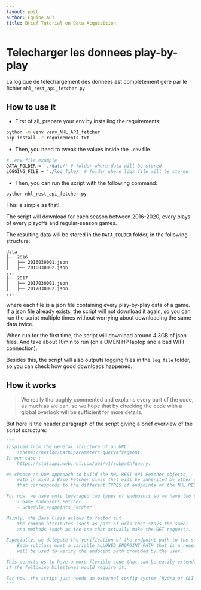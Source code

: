 ```yaml
---
layout: post
author: Equipe A07
title: Brief Tutorial on Data Acquisition
---
```

# Telecharger les donnees play-by-play

La logique de telechargement des donnees est completement gere par le fichier `nhl_rest_api_fetcher.py`

## How to use it

* First of all, prepare your env by installing the requirements:

```bash
python -m venv venv_NHL_API_fetcher
pip install -r requirements.txt
```

* Then, you need to tweak the values inside the `.env` file.

```bash
# .env file example
DATA_FOLDER = './data/' # folder where data will be stored
LOGGING_FILE = './log_file/' # folder where logs file will be stored
```

* Then, you can run the script with the following command:

```bash
python nhl_rest_api_fetcher.py
```

This is simple as that!

The script will download for each season between 2016-2020, every plays of every playoffs and regular-season games.

The resulting data will be stored in the `DATA_FOLDER` folder, in the following structure:

```
data
├── 2016
│   ├── 2016030001.json
│   ├── 2016030002.json
...
├── 2017
│   ├── 2017030001.json
│   ├── 2017030002.json
...

```

where each file is a json file containing every play-by-play data of a game.
If a json file already exists, the script will not download it again, so you can run the script multiple times without worrying about downloading the same data twice.

When run for the first time, the script will download around 4.3GB of json files.
And take about 10min to run (on a OMEN HP laptop and a bad WIFI connection).

Besides this, the script will also outputs logging files in the `log_file` folder, so you can check how good downloads happened.

## How it works

> We really thoroughly commented and explains every part of the code, as much as we can,
> so we hope that by checking the code with a global overlook will be sufficient for more details.

But here is the header paragraph of the script giving a brief overview of the script scructure:

```python
"""
Inspired from the general structure of an URL:
    scheme://netloc/path;parameters?query#fragment.
In our case : 
    https://statsapi.web.nhl.com/api/v1/subpath?query.  

We choose an OOP approach to build the NHL REST API Fetcher objects, 
    with in mind a Base_Fetcher Class that will be inherited by other classes
    that corresponds to the different TYPES of endpoints of the NHL REST API.

For now, we have only leveraged two types of endpoints so we have two subclasses :
    - Game_endpoints_Fetcher
    - Schedule_endpoints_Fetcher

Mainly, the Base Class allows to factor out 
    the common attributes (such as part of urls that stays the same) 
    and methods (such as the one that actually make the GET request).

Especially, we delegate the verification of the endpoint path to the subclasses.
    Each subclass must a variable ALLOWED_ENDPOINT_PATH that is a regex that
    will be used to verify the endpoint path provided by the user.

This permits us to have a more flexible code that can be easily extended to other types of endpoints
if the following Milestones would require it.

For now, the script just needs an external config system (Hydra or CLI Interface) to be more flexible regarding Execution Parameters...
"""
```
